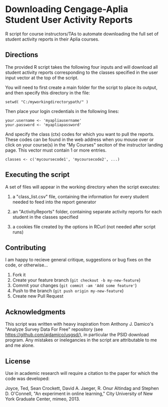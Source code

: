 
# Downloading Cengage-Aplia Student User Activity Reports

R script for course instructors/TAs to automate downloading the full set of student activity reports in their Aplia courses.

## Directions

The provided R script takes the following four inputs and will download all student activity reports corresponding to the classes specified in the user input vector at the top of the script.

You will need to first create a main folder for the script to place its output, and then specify this directory in the file:

    setwd( "C:/myworkingdirectorypath/" )

Then place your login credentials in the following lines:

    your.username <- 'myapliausername'
    your.password <- 'myapliapassword'

And specify the class (ctx) codes for which you want to pull the reports. These codes can be found in the web address when you mouse over or click on your course(s) in the "My Courses" seciton of the instructor landing page. This vector must contain 1 or more entries.

    classes <- c('mycoursecode1', 'mycoursecode2', ...)


## Executing the script
A set of files will appear in the working directory when the script executes:

1) a "class_list.csv" file, containing the information for every student needed to feed into the report generator

2) an "ActivityReports" folder, containing separate activity reports for each student in the classes specified

3) a cookies file created by the options in RCurl (not needed after script runs)

## Contributing
I am happy to recieve general critique, suggestions or bug fixes on the code, or otherwise...

1. Fork it
2. Create your feature branch (`git checkout -b my-new-feature`)
3. Commit your changes (`git commit -am 'Add some feature'`)
4. Push to the branch (`git push origin my-new-feature`)
5. Create new Pull Request

## Acknowledgments
This script was written with heavy inspiration from Anthony J. Damico's "Analyze Survey Data For Free" repository (see https://github.com/ajdamico/usgsd/), in particular the PSID download program. Any mistakes or inelegancies in the script are attributable to me and me alone.

## License
Use in academic research will require a citation to the paper for which the code was developed:

Joyce, Ted, Sean Crockett, David A. Jaeger, R. Onur Altindag and Stephen D. O'Connell, "An experiment in online learning," City University of New York Graduate Center, mimeo, 2013.